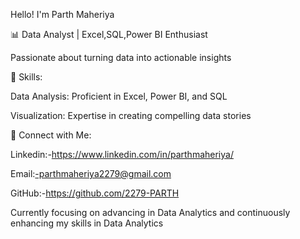 Hello! I'm Parth Maheriya

📊 Data Analyst | Excel,SQL,Power BI Enthusiast

Passionate about turning data into actionable insights

🌟 Skills:

Data Analysis: Proficient in Excel, Power BI, and SQL

Visualization: Expertise in creating compelling data stories

🔗 Connect with Me:

Linkedin:-https://www.linkedin.com/in/parthmaheriya/

Email:-parthmaheriya2279@gmail.com

GitHub:-https://github.com/2279-PARTH

Currently focusing on advancing in Data Analytics and continuously enhancing my skills in Data Analytics
